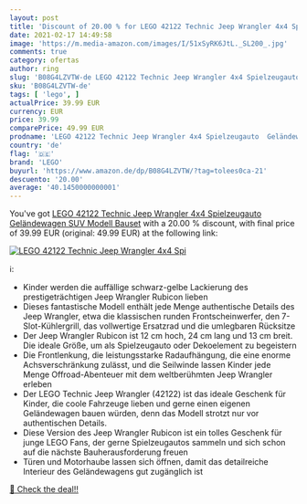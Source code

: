 ```yaml
---
layout: post
title: 'Discount of 20.00 % for LEGO 42122 Technic Jeep Wrangler 4x4 Spi'
date: 2021-02-17 14:49:58
image: 'https://m.media-amazon.com/images/I/51xSyRK6JtL._SL200_.jpg'
comments: true
category: ofertas
author: ring
slug: 'B08G4LZVTW-de LEGO 42122 Technic Jeep Wrangler 4x4 Spielzeugauto...'
sku: 'B08G4LZVTW-de'
tags: [ 'lego', ]
actualPrice: 39.99 EUR
currency: EUR
price: 39.99
comparePrice: 49.99 EUR
prodname: 'LEGO 42122 Technic Jeep Wrangler 4x4 Spielzeugauto  Geländewagen  SUV Modell Bauset'
country: 'de'
flag: '🇩🇪'
brand: 'LEGO'
buyurl: 'https://www.amazon.de/dp/B08G4LZVTW/?tag=tolees0ca-21'
descuento: '20.00'
average: '40.1450000000001'
---
```


You've got [LEGO 42122 Technic Jeep Wrangler 4x4 Spielzeugauto  Geländewagen  SUV Modell Bauset](https://www.amazon.de/dp/B08G4LZVTW/?tag=tolees0ca-21) with a  20.00 % discount, with final price of 39.99 EUR (original: 49.99 EUR) at the following link:

[![LEGO 42122 Technic Jeep Wrangler 4x4 Spi](https://m.media-amazon.com/images/I/51xSyRK6JtL._SL200_.jpg)](https://www.amazon.de/dp/B08G4LZVTW/?tag=tolees0ca-21)

ℹ️:

- Kinder werden die auffällige schwarz-gelbe Lackierung des prestigeträchtigen Jeep Wrangler Rubicon lieben
- Dieses fantastische Modell enthält jede Menge authentische Details des Jeep Wrangler, etwa die klassischen runden Frontscheinwerfer, den 7-Slot-Kühlergrill, das vollwertige Ersatzrad und die umlegbaren Rücksitze
- Der Jeep Wrangler Rubicon ist 12 cm hoch, 24 cm lang und 13 cm breit. Die ideale Größe, um als Spielzeugauto oder Dekoelement zu begeistern
- Die Frontlenkung, die leistungsstarke Radaufhängung, die eine enorme Achsverschränkung zulässt, und die Seilwinde lassen Kinder jede Menge Offroad-Abenteuer mit dem weltberühmten Jeep Wrangler erleben
- Der LEGO Technic Jeep Wrangler (42122) ist das ideale Geschenk für Kinder, die coole Fahrzeuge lieben und gerne einen eigenen Geländewagen bauen würden, denn das Modell strotzt nur vor authentischen Details.
- Diese Version des Jeep Wrangler Rubicon ist ein tolles Geschenk für junge LEGO Fans, der gerne Spielzeugautos sammeln und sich schon auf die nächste Bauherausforderung freuen
- Türen und Motorhaube lassen sich öffnen, damit das detailreiche Interieur des Geländewagens gut zugänglich ist

[🛒 Check the deal!!](https://www.amazon.de/dp/B08G4LZVTW/?tag=tolees0ca-21)
